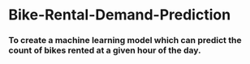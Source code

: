 # Bike-Rental-Demand-Prediction

### To create a machine learning model which can predict the count of bikes rented at a given hour of the day.
